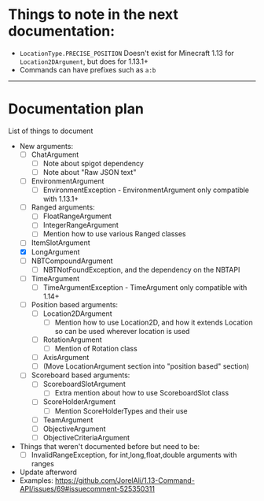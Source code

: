 # Things to note in the next documentation:

- `LocationType.PRECISE_POSITION` Doesn't exist for Minecraft 1.13 for `Location2DArgument`, but does for 1.13.1+
- Commands can have prefixes such as `a:b`

-----

# Documentation plan

List of things to document

- New arguments:
  - [ ] ChatArgument
    - [ ] Note about spigot dependency
    - [ ] Note about "Raw JSON text"
  - [ ] EnvironmentArgument
    - [ ] EnvironmentException - EnvironmentArgument only compatible with 1.13.1+
  - [ ] Ranged arguments:
    - [ ] FloatRangeArgument
    - [ ] IntegerRangeArgument
    - [ ] Mention how to use various Ranged classes
  - [ ] ItemSlotArgument
  - [x] LongArgument
  - [ ] NBTCompoundArgument
    - [ ] NBTNotFoundException, and the dependency on the NBTAPI
  - [ ] TimeArgument
    - [ ] TimeArgumentException - TimeArgument only compatible with 1.14+
  - [ ] Position based arguments:
    - [ ] Location2DArgument
      - [ ] Mention how to use Location2D, and how it extends Location so can be used wherever location is used
    - [ ] RotationArgument
      - [ ] Mention of Rotation class
    - [ ] AxisArgument
    - [ ] (Move LocationArgument section into "position based" section)
  - [ ] Scoreboard based arguments:
    - [ ] ScoreboardSlotArgument
      - [ ] Extra mention about how to use ScoreboardSlot class
    - [ ] ScoreHolderArgument
      - [ ] Mention ScoreHolderTypes and their use
    - [ ] TeamArgument
    - [ ] ObjectiveArgument
    - [ ] ObjectiveCriteriaArgument
- Things that weren't documented before but need to be:
  - [ ] InvalidRangeException, for int,long,float,double arguments with ranges
- Update afterword
- Examples: https://github.com/JorelAli/1.13-Command-API/issues/69#issuecomment-525350311